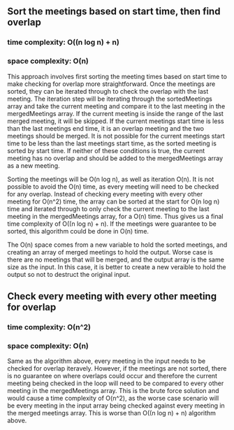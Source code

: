
## Sort the meetings based on start time, then find overlap
### time complexity: O((n log n) + n)
### space complexity: O(n)

This approach involves first sorting the meeting times based on start time to make checking for overlap more straightforward. Once the meetings are sorted, they can be iterated through to check the overlap with the last meeting. The iteration step will be iterating through the sortedMeetings array and take the current meeting and compare it to the last meeting in the mergedMeetings array. If the current meeting is inside the range of the last merged meeting, it will be skipped. If the current meetings start time is less than the last meetings end time, it is an overlap meeting and the two meetings should be merged. It is not possible for the current meetings start time to be less than the last meetings start time, as the sorted meeting is sorted by start time. If neither of these conditions is true, the current meeting has no overlap and should be added to the mergedMeetings array as a new meeting. 

Sorting the meetings will be O(n log n), as well as iteration O(n). It is not possible to avoid the O(n) time, as every meeting will need to be checked for any overlap. Instead of checking every meeting with every other meeting for O(n^2) time, the array can be sorted at the start for O(n log n) time and iterated through to only check the current meeting to the last meeting in the mergedMeetings array, for a O(n) time. Thus gives us a final time complexity of O((n log n) + n). If the meetings were guarantee to be sorted, this algorithm could be done in O(n) time.

The O(n) space comes from a new variable to hold the sorted meetings, and creating an array of merged meetings to hold the output. Worse case is there are no meetings that will be merged, and the output array is the same size as the input. In this case, it is better to create a new veraible to hold the output so not to destruct the original input.



## Check every meeting with every other meeting for overlap
### time complexity: O(n^2)
### space complexity: O(n)

Same as the algorithm above, every meeting in the input needs to be checked for overlap iteravely. However, if the meetings are not sorted, there is no guarantee on where overlaps could occur and therefore the current meeting being checked in the loop will need to be compared to every other meeting in the mergedMeetings array. This is the brute force solution and would cause a time complexity of O(n^2), as the worse case scenario will be every meeting in the input array being checked against every meeting in the merged meetings array. This is worse than O((n log n) + n) algorithm above.

